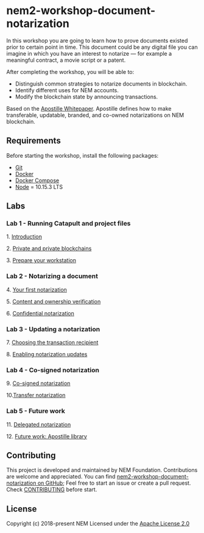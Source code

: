 # nem2-workshop-document-notarization

<!-- * [English][self-github-pages]
     * [中文](https://nemtechchina.github.io/nem2-workshop-document-notarization/)
 -->

In this workshop you are going to learn how to prove documents existed prior to certain point in time. This document could be any digital file you can imagine in which you have an interest to notarize 
— for example a meaningful contract, a movie script or a patent.

After completing the workshop, you will be able to:

- Distinguish common strategies to notarize documents in blockchain.
- Identify different uses for NEM accounts.
- Modify the blockchain state by announcing transactions.

Based on the [Apostille Whitepaper](https://nem.io/wp-content/themes/nem/files/ApostilleWhitePaper.pdf). Apostille defines how to make transferable, updatable, branded, and co-owned notarizations on NEM blockchain.

## Requirements

Before starting the workshop, install the following packages:

* [Git](https://git-scm.com/book/en/v2/Getting-Started-Installing-Git)
* [Docker](https://docs.docker.com/install/)
* [Docker Compose](https://docs.docker.com/compose/install/)
* [Node](https://nodejs.org/en/download/) = 10.15.3 LTS

## Labs

### Lab 1 - Running Catapult and project files

1\. [Introduction](https://nemtech.github.io/nem2-workshop-document-notarization/lessons/introduction/)

2\. [Private and private blockchains](https://nemtech.github.io/nem2-workshop-document-notarization/lessons/public-and-private-blockchain/)

3\. [Prepare your workstation](https://nemtech.github.io/nem2-workshop-document-notarization/lessons/prepare-your-workstation/)


### Lab 2 - Notarizing a document

4\. [Your first notarization](https://nemtech.github.io/nem2-workshop-document-notarization/lessons/first-notarization/)

5\. [Content and ownership verification](https://nemtech.github.io/nem2-workshop-document-notarization/lessons/content-and-ownership-verification/)

6\. [Confidential notarization](https://nemtech.github.io/nem2-workshop-document-notarization/lessons/confidential-notarization/)

### Lab 3 - Updating a notarization

7\. [Choosing the transaction recipient](https://nemtech.github.io/nem2-workshop-document-notarization/lessons/recipient/)

8\. [Enabling notarization updates](https://nemtech.github.io/nem2-workshop-document-notarization/lessons/notarization-updates/)

### Lab 4 - Co-signed notarization

9\. [Co-signed notarization](https://nemtech.github.io/nem2-workshop-document-notarization/lessons/co-signed-notarization/)

10\.[Transfer notarization](https://nemtech.github.io/nem2-workshop-document-notarization/lessons/transfer-notarization/)


### Lab 5 - Future work

11\. [Delegated notarization](https://nemtech.github.io/nem2-workshop-document-notarization/lessons/delegated-notarization/)

12\. [Future work: Apostille library](https://nemtech.github.io/nem2-workshop-document-notarization/lessons/future-work/)

## Contributing

This project is developed and maintained by NEM Foundation. Contributions are welcome and appreciated. You can find [nem2-workshop-document-notarization on GitHub][self];
Feel free to start an issue or create a pull request. Check [CONTRIBUTING](CONTRIBUTING.md) before start.

## License

Copyright (c) 2018-present NEM
Licensed under the [Apache License 2.0](LICENSE)

[self]: https://github.com/nemtech/nem2-workshop-document-notarization
[self-github-pages]: https://nemtech.github.io/nem2-workshop-document-notarization
